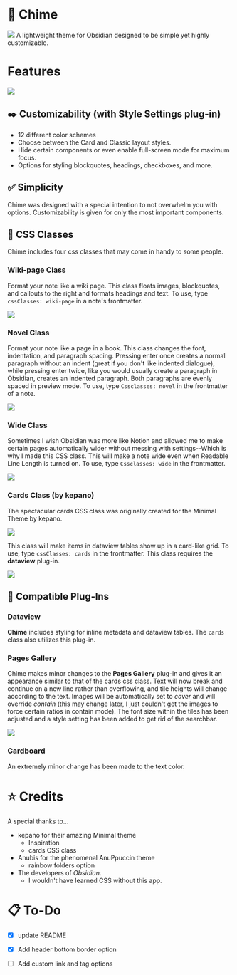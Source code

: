 # 🔔 Chime
![](Macaroon.png)
A lightweight theme for Obsidian designed to be simple yet highly customizable.
# Features
![](themes.gif)
## ✒️ Customizability (with Style Settings plug-in)
- 12 different color schemes
- Choose between the Card and Classic layout styles.
- Hide certain components or even enable full-screen mode for maximum focus.
- Options for styling blockquotes, headings, checkboxes, and more.  
## ✅ Simplicity
Chime was designed with a special intention to not overwhelm you with options. Customizability is given for only the most important components.
## 🚩 CSS Classes
Chime includes four css classes that may come in handy to some people.
### Wiki-page Class
Format your note like a wiki page. This class floats images, blockquotes, and callouts to the right and formats headings and text. To use, type `cssClasses: wiki-page` in a note's frontmatter.

![](wiki-page.png)
### Novel Class
Format your note like a page in a book. This class changes the font, indentation, and paragraph spacing. Pressing enter once creates a normal paragraph without an indent (great if you don't like indented dialogue), while pressing enter twice, like you would usually create a paragraph in Obsidian, creates an indented paragraph. Both paragraphs are evenly spaced in preview mode. 
To use, type `Cssclasses: novel` in the frontmatter of a note.

![](novel.png)

### Wide Class
Sometimes I wish Obsidian was more like Notion and allowed me to make certain pages automatically wider without messing with settings--Which is why I made this CSS class. This will make a note wide even when Readable Line Length is turned on. To use, type `Cssclasses: wide` in the frontmatter.

![](wide.png)
### Cards Class (by kepano)
The spectacular cards CSS class was originally created for the Minimal Theme by kepano.

<a href="https://www.buymeacoffee.com/kepano"><img src="https://img.buymeacoffee.com/button-api/?text=Buy kepano a coffee&emoji=&slug=kepano&button_colour=6a8695&font_colour=ffffff&font_family=Poppins&outline_colour=000000&coffee_colour=FFDD00"></a>

This class will make items in dataview tables show up in a card-like grid. To use, type `cssClasses: cards` in the frontmatter. This class requires the **dataview** plug-in.

![](cards.png)

## 🔌 Compatible Plug-Ins
### Dataview
**Chime** includes styling for inline metadata and dataview tables. The `cards` class also utilizes this plug-in.

### Pages Gallery
Chime makes minor changes to the **Pages Gallery** plug-in and gives it an appearance similar to that of the cards css class. Text will now break and continue on a new line rather than overflowing, and tile heights will change according to the text. Images will be automatically set to *cover* and will override *contain* (this may change later, I just couldn't get the images to force certain ratios in contain mode). The font size within the tiles has been adjusted and a style setting has been added to get rid of the searchbar.

![](page-gallery.png)

### Cardboard
An extremely minor change has been made to the text color.

# ⭐ Credits
A special thanks to...
- kepano for their amazing Minimal theme
  - Inspiration
  - cards CSS class
- Anubis for the phenomenal AnuPpuccin theme
  - rainbow folders option
- The developers of *Obsidian*.
  - I wouldn't have learned CSS without this app.
# 📋 To-Do
- [x] update README
- [x] Add header bottom border option
- [ ] Add custom link and tag options
 
